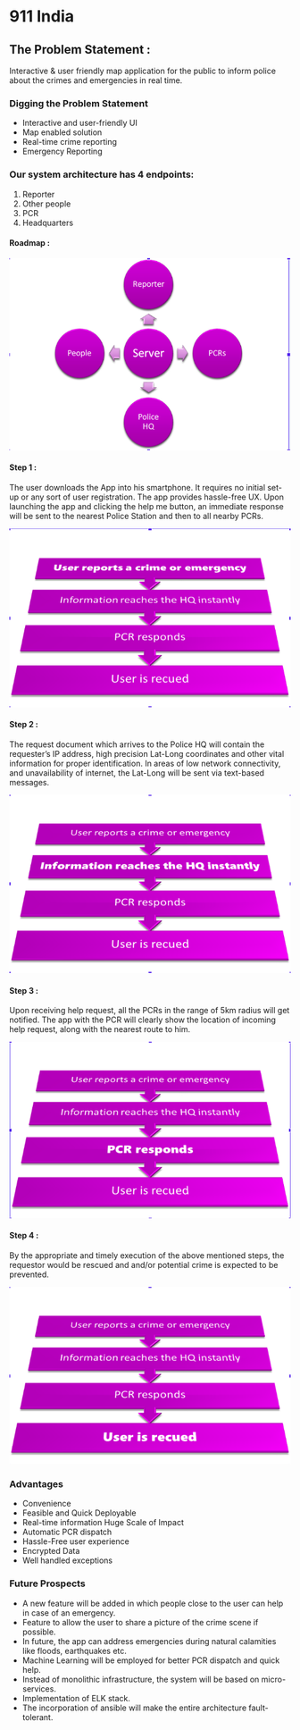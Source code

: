 # 911 India

## The Problem Statement :
Interactive & user friendly map application
for the public to inform police about the
crimes and emergencies in real time.

### Digging the Problem Statement
* Interactive and user-friendly UI
* Map enabled solution
* Real-time crime reporting
* Emergency Reporting

### Our system architecture has 4 endpoints:
1. Reporter
2. Other people
3. PCR
4. Headquarters


#### Roadmap :
![endpoints](/images/1.png)

#### Step 1 :
The user downloads the App into his
smartphone.
It requires no initial set-up or any sort of
user registration. The app provides
hassle-free UX.
Upon launching the app and clicking
the help me button, an immediate
response will be sent to the nearest
Police Station and then to all nearby
PCRs.

![endpoints](/images/2.png)

#### Step 2 :
The request document which arrives to
the Police HQ will contain the
requester’s IP address, high precision
Lat-Long coordinates and other vital
information for proper identification.
In areas of low network connectivity,
and unavailability of internet, the
Lat-Long will be sent via text-based
messages.

![endpoints](/images/3.png)

#### Step 3 :
Upon receiving help request, all the
PCRs in the range of 5km radius will
get notified.
The app with the PCR will clearly show
the location of incoming help request,
along with the nearest route to him.

![endpoints](/images/4.png)


#### Step 4 :
By the appropriate and timely
execution of the above mentioned
steps, the requestor would be
rescued and and/or potential crime
is expected to be prevented.

![endpoints](/images/5.png)


### Advantages
* Convenience 
* Feasible and Quick Deployable
* Real-time information Huge Scale of Impact
* Automatic PCR dispatch 
* Hassle-Free user experience
* Encrypted Data 
* Well handled exceptions

### Future Prospects

* A new feature will be added in which people close to the user can help in
case of an emergency.
* Feature to allow the user to share a picture of the crime scene if possible.
* In future, the app can address emergencies during natural calamities like
floods, earthquakes etc.
* Machine Learning will be employed for better PCR dispatch and quick help.
* Instead of monolithic infrastructure, the system will be based on
micro-services.
* Implementation of ELK stack.
* The incorporation of ansible will make the entire architecture fault-tolerant.
